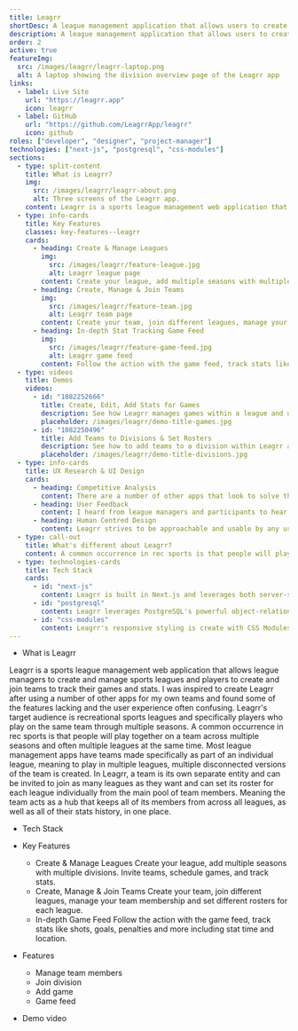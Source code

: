 ```yaml
---
title: Leagrr
shortDesc: A league management application that allows users to create and manage sports leagues and teams.
description: A league management application that allows users to create and manage sports leagues and teams.
order: 2
active: true
featureImg:
  src: /images/leagrr/leagrr-laptop.png
  alt: A laptop showing the division overview page of the Leagrr app
links:
  - label: Live Site
    url: "https://leagrr.app"
    icon: leagrr
  - label: GitHub
    url: "https://github.com/LeagrrApp/leagrr"
    icon: github
roles: ["developer", "designer", "project-manager"]
technologies: ["next-js", "postgresql", "css-modules"]
sections:
  - type: split-content
    title: What is Leagrr?
    img:
      src: /images/leagrr/leagrr-about.png
      alt: Three screens of the Leagrr app.
    content: Leagrr is a sports league management web application that aims to make organizing and participating in sports leagues and teams easier and more user friendly. The target audience is recreational sports leagues, but it provides features that can work for all levels of sports. The app is currently in alpha and focuses on ice hockey. Users can create and manage sports leagues, add new seasons and divisions, create and join teams, and track games and stats.
  - type: info-cards
    title: Key Features
    classes: key-features--leagrr
    cards:
      - heading: Create & Manage Leagues
        img:
          src: /images/leagrr/feature-league.jpg
          alt: Leagrr league page
        content: Create your league, add multiple seasons with multiple divisions. Invite teams, schedule games, and track stats.
      - heading: Create, Manage & Join Teams
        img:
          src: /images/leagrr/feature-team.jpg
          alt: Leagrr team page
        content: Create your team, join different leagues, manage your team membership and set different rosters for each league.
      - heading: In-depth Stat Tracking Game Feed
        img:
          src: /images/leagrr/feature-game-feed.jpg
          alt: Leagrr game feed
        content: Follow the action with the game feed, track stats like shots, goals, penalties and more including stat time and location.
  - type: videos
    title: Demos
    videos:
      - id: "1082252666"
        title: Create, Edit, Add Stats for Games
        description: See how Leagrr manages games within a league and utilizes an in-depth game feed to track stats and automatically update game scores and league standings.
        placeholder: /images/leagrr/demo-title-games.jpg
      - id: "1082250496"
        title: Add Teams to Divisions & Set Rosters
        description: See how to add teams to a division within Leagrr and how to update team rosters within specific divisions.
        placeholder: /images/leagrr/demo-title-divisions.jpg
  - type: info-cards
    title: UX Research & UI Design
    cards:
      - heading: Competitive Analysis
        content: There are a number of other apps that look to solve the same problems. I have used a number of them in my daily life and spent a large amount of time auditing them to figure what was working and what wasn't.
      - heading: User Feedback
        content: I heard from league managers and participants to hear what they felt was working and what wasn't. I built Leagrr's strategy around improving key pain points without sacrificing preferred features.
      - heading: Human Centred Design
        content: Leagrr strives to be approachable and usable by any user with as little training and guidance as possible. It presents key information and actions upfront, allowing users to accomplish they goals with ease.
  - type: call-out
    title: What's different about Leagrr?
    content: A common occurrence in rec sports is that people will play together on the same team across multiple seasons and often multiple leagues at the same time. Most league management apps have teams made specifically as part of an individual league. This means when a team is playing in multiple leagues, multiple disconnected versions of the team are created. In Leagrr, a team is its own separate entity and can be invited to join as many leagues as they want and can set its roster for each league individually from the main pool of team members. Meaning the team acts as a hub that keeps all of its members from across all leagues, as well as all of the team and player stats history, in one place.
  - type: technologies-cards
    title: Tech Stack
    cards:
      - id: "next-js"
        content: Leagrr is built in Next.js and leverages both server-side and client-side rendering to create a seamless interactive experience.
      - id: "postgresql"
        content: Leagrr leverages PostgreSQL's powerful object-relational database system to efficiently use interconnected data.
      - id: "css-modules"
        content: Leagrr's responsive styling is create with CSS Modules using the latest modern CSS features.
---
```


- What is Leagrr

Leagrr is a sports league management web application that allows league managers to create and manage sports leagues and players to create and join teams to track their games and stats. I was inspired to create Leagrr after using a number of other apps for my own teams and found some of the features lacking and the user experience often confusing. Leagrr's target audience is recreational sports leagues and specifically players who play on the same team through multiple seasons. A common occurrence in rec sports is that people will play together on a team across multiple seasons and often multiple leagues at the same time. Most league management apps have teams made specifically as part of an individual league, meaning to play in multiple leagues, multiple disconnected versions of the team is created. In Leagrr, a team is its own separate entity and can be invited to join as many leagues as they want and can set its roster for each league individually from the main pool of team members. Meaning the team acts as a hub that keeps all of its members from across all leagues, as well as all of their stats history, in one place.

- Tech Stack

- Key Features

  - Create & Manage Leagues
    Create your league, add multiple seasons with multiple divisions. Invite teams, schedule games, and track stats.
  - Create, Manage & Join Teams
    Create your team, join different leagues, manage your team membership and set different rosters for each league.
  - In-depth Game Feed
    Follow the action with the game feed, track stats like shots, goals, penalties and more including stat time and location.

- Features
  - Manage team members
  - Join division
  - Add game
  - Game feed
- Demo video
